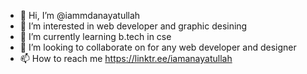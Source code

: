 - 👋 Hi, I’m @iammdanayatullah
- 👀 I’m interested in web developer and graphic desining
- 🌱 I’m currently learning b.tech in cse
- 💞️ I’m looking to collaborate on for any web developer and designer
- 📫 How to reach me https://linktr.ee/iamanayatullah

<!---
iammdanayatullah/iammdanayatullah is a ✨ special ✨ repository because its `README.md` (this file) appears on your GitHub profile.
You can click the Preview link to take a look at your changes.
--->
